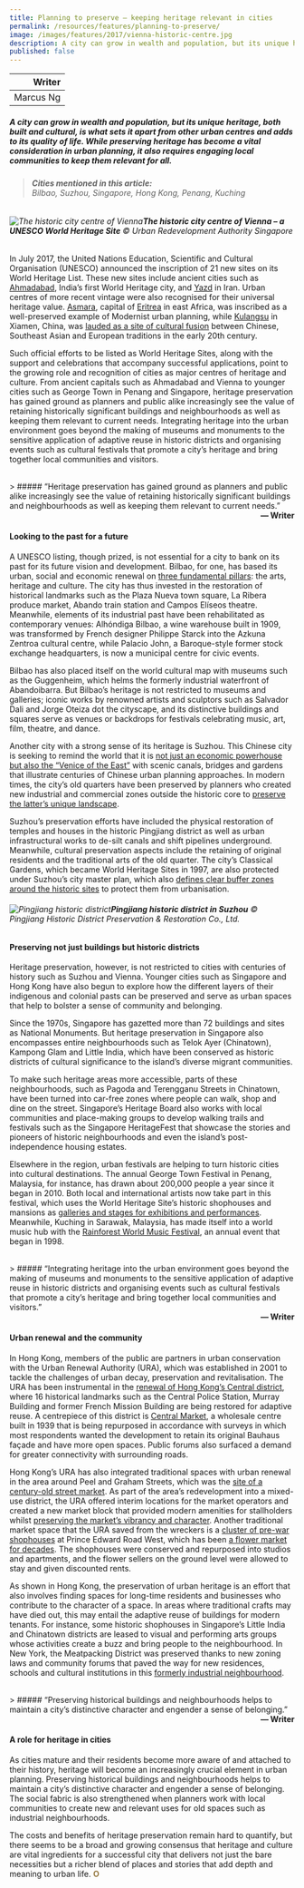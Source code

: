 ```yaml
---
title: Planning to preserve — keeping heritage relevant in cities
permalink: /resources/features/planning-to-preserve/
image: /images/features/2017/vienna-historic-centre.jpg
description: A city can grow in wealth and population, but its unique heritage, both built and cultural, is what sets it apart from other urban centres and adds to its quality of life. While preserving heritage has become a vital consideration in urban planning, it also requires engaging local communities to keep them relevant for all.
published: false
---
```


| Writer |
|---:|
| Marcus Ng |

##### A city can grow in wealth and population, but its unique heritage, both built and cultural, is what sets it apart from other urban centres and adds to its quality of life. While preserving heritage has become a vital consideration in urban planning, it also requires engaging local communities to keep them relevant for all.

> ###### **Cities mentioned in this article:** <br> Bilbao, Suzhou, Singapore, Hong Kong, Penang, Kuching

###### ![The historic city centre of Vienna](/images/features/2017/vienna-historic-centre.jpg/)**The historic city centre of Vienna – a UNESCO World Heritage Site** © Urban Redevelopment Authority Singapore

In July 2017, the United Nations Education, Scientific and Cultural Organisation (UNESCO) announced the inscription of 21 new sites on its World Heritage List. These new sites include ancient cities such as [Ahmadabad](https://whc.unesco.org/en/list/1551/), India’s first World Heritage city, and [Yazd](https://whc.unesco.org/en/list/1544/) in Iran. Urban centres of more recent vintage were also recognised for their universal heritage value. [Asmara](https://whc.unesco.org/en/list/1550/), capital of [Eritrea](https://whc.unesco.org/en/statesparties/er) in east Africa, was inscribed as a well-preserved example of Modernist urban planning, while [Kulangsu](https://whc.unesco.org/en/list/1541/) in Xiamen, China, was [lauded as a site of cultural fusion](https://whc.unesco.org/en/newproperties/) between Chinese, Southeast Asian and European traditions in the early 20th century.

Such official efforts to be listed as World Heritage Sites, along with the support and celebrations that accompany successful applications, point to the growing role and recognition of cities as major centres of heritage and culture. From ancient capitals such as Ahmadabad and Vienna to younger cities such as George Town in Penang and Singapore, heritage preservation has gained ground as planners and public alike increasingly see the value of retaining historically significant buildings and neighbourhoods as well as keeping them relevant to current needs. Integrating heritage into the urban environment goes beyond the making of museums and monuments to the sensitive application of adaptive reuse in historic districts and organising events such as cultural festivals that promote a city’s heritage and bring together local communities and visitors.

<br> 
> ##### “Heritage preservation has gained ground as planners and public alike increasingly see the value of retaining historically significant buildings and neighbourhoods as well as keeping them relevant to current needs.”

<div align="right"><b>— Writer</b></div>

#### **Looking to the past for a future**

A UNESCO listing, though prized, is not essential for a city to bank on its past for its future vision and development. Bilbao, for one, has based its urban, social and economic renewal on [three fundamental pillars](https://www.unesco.org/fileadmin/MULTIMEDIA/HQ/CLT/images/session_1B_Ibone_Bengoetxea.pdf): the arts, heritage and culture. The city has thus invested in the restoration of historical landmarks such as the Plaza Nueva town square, La Ribera produce market, Abando train station and Campos Elíseos theatre. Meanwhile, elements of its industrial past have been rehabilitated as contemporary venues: Alhóndiga Bilbao, a wine warehouse built in 1909, was transformed by French designer Philippe Starck into the Azkuna Zentroa cultural centre, while Palacio John, a Baroque-style former stock exchange headquarters, is now a municipal centre for civic events.

Bilbao has also placed itself on the world cultural map with museums such as the Guggenheim, which helms the formerly industrial waterfront of Abandoibarra. But Bilbao’s heritage is not restricted to museums and galleries; iconic works by renowned artists and sculptors such as Salvador Dali and Jorge Oteiza dot the cityscape, and its distinctive buildings and squares serve as venues or backdrops for festivals celebrating music, art, film, theatre, and dance.

Another city with a strong sense of its heritage is Suzhou. This Chinese city is seeking to remind the world that it is [not just an economic powerhouse but also the “Venice of the East”](https://www.worldcitiessummit.com.sg/young-leaders/sites/default/files/Welcome%20Address%20and%20Introductory%20Speech%20Wu%20Xiaodong%20.pdf) with scenic canals, bridges and gardens that illustrate centuries of Chinese urban planning approaches. In modern times, the city’s old quarters have been preserved by planners who created new industrial and commercial zones outside the historic core to [preserve the latter’s unique landscape](https://www.worldcitiessummit.com.sg/young-leaders/sites/default/files/Yang%20Zhiping.pdf).

Suzhou’s preservation efforts have included the physical restoration of temples and houses in the historic Pingjiang district as well as urban infrastructural works to de-silt canals and shift pipelines underground. Meanwhile, cultural preservation aspects include the retaining of original residents and the traditional arts of the old quarter. The city’s Classical Gardens, which became World Heritage Sites in 1997, are also protected under Suzhou’s city master plan, which also [defines clear buffer zones around the historic sites](https://whc.unesco.org/en/list/813) to protect them from urbanisation.

###### ![Pingjiang historic district](/images/features/2017/pingjiang-historic-district.jpg/)**Pingjiang historic district in Suzhou** © Pingjiang Historic District Preservation & Restoration Co., Ltd.

#### **Preserving not just buildings but historic districts**

Heritage preservation, however, is not restricted to cities with centuries of history such as Suzhou and Vienna. Younger cities such as Singapore and Hong Kong have also begun to explore how the different layers of their indigenous and colonial pasts can be preserved and serve as urban spaces that help to bolster a sense of community and belonging.

Since the 1970s, Singapore has gazetted more than 72 buildings and sites as National Monuments. But heritage preservation in Singapore also encompasses entire neighbourhoods such as Telok Ayer (Chinatown), Kampong Glam and Little India, which have been conserved as historic districts of cultural significance to the island’s diverse migrant communities.

To make such heritage areas more accessible, parts of these neighbourhoods, such as Pagoda and Terengganu Streets in Chinatown, have been turned into car-free zones where people can walk, shop and dine on the street. Singapore’s Heritage Board also works with local communities and place-making groups to develop walking trails and festivals such as the Singapore HeritageFest that showcase the stories and pioneers of historic neighbourhoods and even the island’s post-independence housing estates.

Elsewhere in the region, urban festivals are helping to turn historic cities into cultural destinations. The annual George Town Festival in Penang, Malaysia, for instance, has drawn about 200,000 people a year since it began in 2010. Both local and international artists now take part in this festival, which uses the World Heritage Site’s historic shophouses and mansions as [galleries and stages for exhibitions and performances](https://www.straitstimes.com/asia/se-asia/arts-baby-grows-up). Meanwhile, Kuching in Sarawak, Malaysia, has made itself into a world music hub with the [Rainforest World Music Festival](https://sarawaktourism.com/event/rainforest-world-music-festival/), an annual event that began in 1998.

<br>
> ##### “Integrating heritage into the urban environment goes beyond the making of museums and monuments to the sensitive application of adaptive reuse in historic districts and organising events such as cultural festivals that promote a city’s heritage and bring together local communities and visitors.”

<div align="right"><b>— Writer</b></div>

#### **Urban renewal and the community**

In Hong Kong, members of the public are partners in urban conservation with the Urban Renewal Authority (URA), which was established in 2001 to tackle the challenges of urban decay, preservation and revitalisation. The URA has been instrumental in the [renewal of Hong Kong’s Central district](https://www.districtcouncils.gov.hk/central/doc/2016_2019/en/dc_meetings_doc/), where 16 historical landmarks such as the Central Police Station, Murray Building and former French Mission Building are being restored for adaptive reuse. A centrepiece of this district is [Central Market](http://www.ura.org.hk/en/projects/heritage-preservation-and-revitalisation/central/central-market.aspx), a wholesale centre built in 1939 that is being repurposed in accordance with surveys in which most respondents wanted the development to retain its original Bauhaus façade and have more open spaces. Public forums also surfaced a demand for greater connectivity with surrounding roads.

Hong Kong’s URA has also integrated traditional spaces with urban renewal in the area around Peel and Graham Streets, which was the [site of a century-old street market](http://www.ura.org.hk/en/projects/redevelopment/central/peel-street-graham-street-development-scheme.aspx). As part of the area’s redevelopment into a mixed-use district, the URA offered interim locations for the market operators and created a new market block that provided modern amenities for stallholders whilst [preserving the market’s vibrancy and character](http://www.ura.org.hk/en/media/press-release/2014/20140903-1.aspx). Another traditional market space that the URA saved from the wreckers is a [cluster of pre-war shophouses](http://www.scmp.com/lifestyle/interiors-living/article/1811174/hong-kong-shophouse-saved-wreckers-ball-new-lifestyle-hub) at Prince Edward Road West, which has been [a flower market for decades](http://www.ura.org.hk/en/projects/heritage-preservation-and-revitalisation/tai-kok-tsui-mong-kok-yau-ma-tei/prince-edward-road-west-yuen-ngai-street.aspx). The shophouses were conserved and repurposed into studios and apartments, and the flower sellers on the ground level were allowed to stay and given discounted rents.

As shown in Hong Kong, the preservation of urban heritage is an effort that also involves finding spaces for long-time residents and businesses who contribute to the character of a space. In areas where traditional crafts may have died out, this may entail the adaptive reuse of buildings for modern tenants. For instance, some historic shophouses in Singapore’s Little India and Chinatown districts are leased to visual and performing arts groups whose activities create a buzz and bring people to the neighbourhood. In New York, the Meatpacking District was preserved thanks to new zoning laws and community forums that paved the way for new residences, schools and cultural institutions in this [formerly industrial neighbourhood](http://thevillager.com/2013/10/10/ten-years-later-the-meatpacking-district-would-have/).

<br>
> ##### “Preserving historical buildings and neighbourhoods helps to maintain a city’s distinctive character and engender a sense of belonging.”

<div align="right"><b>— Writer</b></div>

#### **A role for heritage in cities**

As cities mature and their residents become more aware of and attached to their history, heritage will become an increasingly crucial element in urban planning. Preserving historical buildings and neighbourhoods helps to maintain a city’s distinctive character and engender a sense of belonging. The social fabric is also strengthened when planners work with local communities to create new and relevant uses for old spaces such as industrial neighbourhoods.

The costs and benefits of heritage preservation remain hard to quantify, but there seems to be a broad and growing consensus that heritage and culture are vital ingredients for a successful city that delivers not just the bare necessities but a richer blend of places and stories that add depth and meaning to urban life. **<font color="#967942">O</font>** 
